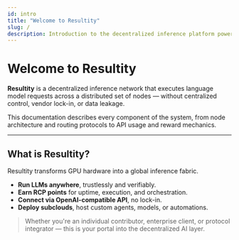 ```yaml
---
id: intro
title: "Welcome to Resultity"
slug: /
description: Introduction to the decentralized inference platform powering trustless, scalable, and anonymous LLM execution.
---
```


# Welcome to Resultity

**Resultity** is a decentralized inference network that executes language model requests across a distributed set of nodes — without centralized control, vendor lock-in, or data leakage.

This documentation describes every component of the system, from node architecture and routing protocols to API usage and reward mechanics.

---

## What is Resultity?

Resultity transforms GPU hardware into a global inference fabric.

- **Run LLMs anywhere**, trustlessly and verifiably.
- **Earn RCP points** for uptime, execution, and orchestration.
- **Connect via OpenAI-compatible API**, no lock-in.
- **Deploy subclouds**, host custom agents, models, or automations.

> Whether you're an individual contributor, enterprise client, or protocol integrator — this is your portal into the decentralized AI layer.

